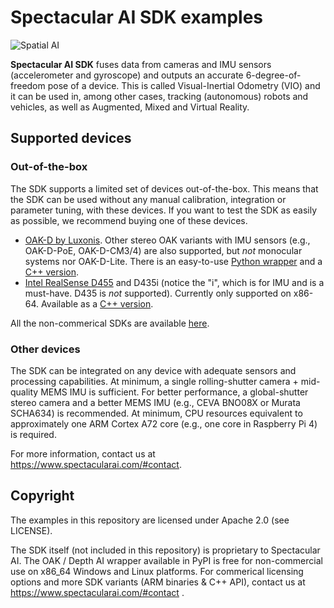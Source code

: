 # Spectacular AI SDK examples

![Spatial AI](https://spectacularai.github.io/docs/gif/spatial-ai.gif)

**Spectacular AI SDK** fuses data from cameras and IMU sensors (accelerometer and gyroscope)
and outputs an accurate 6-degree-of-freedom pose of a device.
This is called Visual-Inertial Odometry (VIO) and it can be used in, among other cases, tracking
(autonomous) robots and vehicles, as well as Augmented, Mixed and Virtual Reality.

## Supported devices

### Out-of-the-box

The SDK supports a limited set of devices out-of-the-box. This means that the SDK can be used without any manual calibration, integration or parameter tuning, with these devices. If you want to test the SDK as easily as possible, we recommend buying one of these devices.

 * [OAK-D by Luxonis](https://store.opencv.ai/products/oak-d). Other stereo OAK variants with IMU sensors (e.g., OAK-D-PoE, OAK-D-CM3/4) are also supported, but _not_ monocular systems nor OAK-D-Lite. There is an easy-to-use [Python wrapper](python/oak) and a [C++ version](cpp/oak).
 * [Intel RealSense D455](https://www.intelrealsense.com/depth-camera-d455/) and D435i (notice the "i", which is for IMU and is a must-have. D435 is _not_ supported). Currently only supported on x86-64. Available as a [C++ version](cpp/realsense).

All the non-commerical SDKs are available [here](https://github.com/SpectacularAI/sdk).

### Other devices

The SDK can be integrated on any device with adequate sensors and processing capabilities. At minimum, a single rolling-shutter camera + mid-quality MEMS IMU is sufficient. For better performance, a global-shutter stereo camera and a better MEMS IMU (e.g., CEVA BNO08X or Murata SCHA634) is recommended. At minimum, CPU resources equivalent to approximately one ARM Cortex A72 core (e.g., one core in Raspberry Pi 4) is required.

For more information, contact us at https://www.spectacularai.com/#contact.

## Copyright

The examples in this repository are licensed under Apache 2.0 (see LICENSE).

The SDK itself (not included in this repository) is proprietary to Spectacular AI.
The OAK / Depth AI wrapper available in PyPI is free for non-commercial use on x86_64 Windows and Linux platforms.
For commerical licensing options and more SDK variants (ARM binaries & C++ API),
contact us at https://www.spectacularai.com/#contact .
